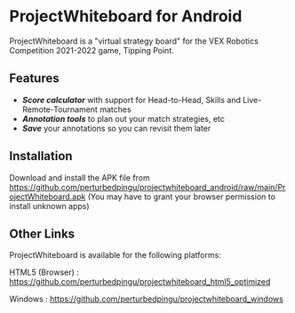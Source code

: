 # ProjectWhiteboard for Android

ProjectWhiteboard is a "virtual strategy board" for the VEX Robotics Competition 2021-2022 game, Tipping Point.

## Features

- _**Score calculator**_ with support for Head-to-Head, Skills and Live-Remote-Tournament matches
- _**Annotation tools**_ to plan out your match strategies, etc
- _**Save**_ your annotations so you can revisit them later

## Installation

Download and install the APK file from https://github.com/perturbedpingu/projectwhiteboard_android/raw/main/ProjectWhiteboard.apk (You may have to grant your browser permission to install unknown apps)

## Other Links
ProjectWhiteboard is available for the following platforms:

HTML5 (Browser) : https://github.com/perturbedpingu/projectwhiteboard_html5_optimized

Windows : https://github.com/perturbedpingu/projectwhiteboard_windows
